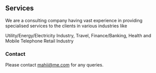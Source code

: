 ## Services

We are a consulting company having vast experience in providing specialised services to the clients in various industries like

Utility/Energy/Electricity Industry,
Travel,
Finance/Banking,
Health and
Mobile Telephone Retail Industry

### Contact

Please contact mahii@me.com for any queries.

